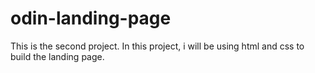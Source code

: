 # odin-landing-page
This is the second project.
In this project, i will be using html and css to build the landing page.
